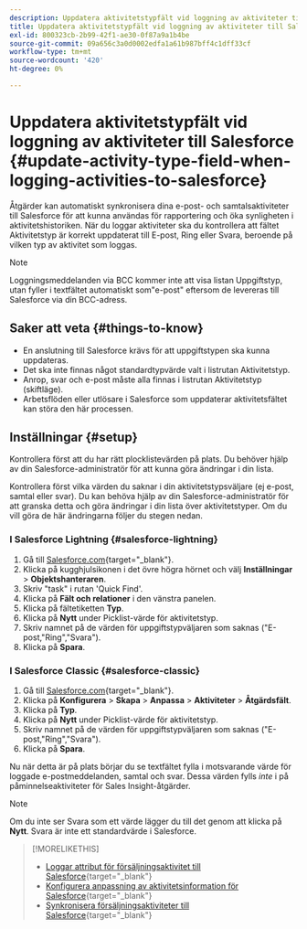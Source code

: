 ```yaml
---
description: Uppdatera aktivitetstypfält vid loggning av aktiviteter till Salesforce - Marketo Docs - produktdokumentation
title: Uppdatera aktivitetstypfält vid loggning av aktiviteter till Salesforce
exl-id: 800323cb-2b99-42f1-ae30-0f87a9a1b4be
source-git-commit: 09a656c3a0d0002edfa1a61b987bff4c1dff33cf
workflow-type: tm+mt
source-wordcount: '420'
ht-degree: 0%

---
```


# Uppdatera aktivitetstypfält vid loggning av aktiviteter till Salesforce {#update-activity-type-field-when-logging-activities-to-salesforce}

Åtgärder kan automatiskt synkronisera dina e-post- och samtalsaktiviteter till Salesforce för att kunna användas för rapportering och öka synligheten i aktivitetshistoriken. När du loggar aktiviteter ska du kontrollera att fältet Aktivitetstyp är korrekt uppdaterat till E-post, Ring eller Svara, beroende på vilken typ av aktivitet som loggas.

>[!NOTE]
>
>Loggningsmeddelanden via BCC kommer inte att visa listan Uppgiftstyp, utan fyller i textfältet automatiskt som&quot;e-post&quot; eftersom de levereras till Salesforce via din BCC-adress.

## Saker att veta {#things-to-know}

* En anslutning till Salesforce krävs för att uppgiftstypen ska kunna uppdateras.
* Det ska inte finnas något standardtypvärde valt i listrutan Aktivitetstyp.
* Anrop, svar och e-post måste alla finnas i listrutan Aktivitetstyp (skiftläge).
* Arbetsflöden eller utlösare i Salesforce som uppdaterar aktivitetsfältet kan störa den här processen.

## Inställningar {#setup}

Kontrollera först att du har rätt plocklistevärden på plats. Du behöver hjälp av din Salesforce-administratör för att kunna göra ändringar i din lista.

Kontrollera först vilka värden du saknar i din aktivitetstypsväljare (ej e-post, samtal eller svar). Du kan behöva hjälp av din Salesforce-administratör för att granska detta och göra ändringar i din lista över aktivitetstyper. Om du vill göra de här ändringarna följer du stegen nedan.

### I Salesforce Lightning {#salesforce-lightning}

1. Gå till [Salesforce.com](https://salesforce.com){target="_blank"}.
1. Klicka på kugghjulsikonen i det övre högra hörnet och välj **Inställningar** > **Objektshanteraren**.
1. Skriv &quot;task&quot; i rutan &#39;Quick Find&#39;.
1. Klicka på **Fält och relationer** i den vänstra panelen.
1. Klicka på fältetiketten **Typ**.
1. Klicka på **Nytt** under Picklist-värde för aktivitetstyp.
1. Skriv namnet på de värden för uppgiftstypväljaren som saknas (&quot;E-post,&quot;Ring&quot;,&quot;Svara&quot;).
1. Klicka på **Spara**.

### I Salesforce Classic {#salesforce-classic}

1. Gå till [Salesforce.com](https://salesforce.com){target="_blank"}.
1. Klicka på **Konfigurera** > **Skapa** > **Anpassa** > **Aktiviteter** > **Åtgärdsfält**.
1. Klicka på **Typ**.
1. Klicka på **Nytt** under Picklist-värde för aktivitetstyp.
1. Skriv namnet på de värden för uppgiftstypväljaren som saknas (&quot;E-post,&quot;Ring&quot;,&quot;Svara&quot;).
1. Klicka på **Spara**.

Nu när detta är på plats börjar du se textfältet fylla i motsvarande värde för loggade e-postmeddelanden, samtal och svar. Dessa värden fylls _inte_ i på påminnelseaktiviteter för Sales Insight-åtgärder.

>[!NOTE]
>
>Om du inte ser Svara som ett värde lägger du till det genom att klicka på **Nytt**. Svara är inte ett standardvärde i Salesforce.

>[!MORELIKETHIS]
>
>* [Loggar attribut för försäljningsaktivitet till Salesforce](/help/marketo/product-docs/marketo-sales-insight/actions/crm/salesforce-package-configuration/logging-sales-activity-attributes-to-salesforce.md){target="_blank"}
>* [Konfigurera anpassning av aktivitetsinformation för Salesforce](/help/marketo/product-docs/marketo-sales-insight/actions/crm/salesforce-integration/configure-salesforce-activity-detail-customization.md){target="_blank"}
>* [Synkronisera försäljningsaktiviteter till Salesforce](/help/marketo/product-docs/marketo-sales-insight/actions/crm/salesforce-integration/sync-sales-activities-to-salesforce.md){target="_blank"}
